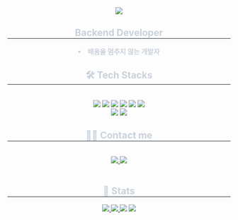 <div align= "center">
    <img src="https://capsule-render.vercel.app/api?type=waving&color=auto&height=180&text=junha's%20github&animation=&fontColor=ffffff&fontSize=60" />
    </div>
    <div align= "center"> 
    <h2 style="border-bottom: 1px solid #21262d; color: #c9d1d9;"> Backend Developer </h2>  
    <div style="font-weight: 700; font-size: 15px; text-align: center; color: #c9d1d9;"> <li> 배움을 멈추지 않는 개발자 </div> 
    </div>
    <div align= "center">
    <h2 style="border-bottom: 1px solid #21262d; color: #c9d1d9;"> 🛠️ Tech Stacks </h2> <br> 
    <div style="margin: 0 auto; text-align: center;" align= "center"> <img src="https://img.shields.io/badge/Python-3776AB?style=for-the-badge&logo=Python&logoColor=white">
        <img src="https://img.shields.io/badge/Java-007396?style=for-the-badge&logo=Java&logoColor=white">
          <img src="https://img.shields.io/badge/HTML5-E34F26?style=for-the-badge&logo=HTML5&logoColor=white">
          <img src="https://img.shields.io/badge/CSS3-1572B6?style=for-the-badge&logo=CSS3&logoColor=white">
          <img src="https://img.shields.io/badge/Javascript-F7DF1E?style=for-the-badge&logo=Javascript&logoColor=white">
          <img src="https://img.shields.io/badge/Figma-F24E1E?style=for-the-badge&logo=Figma&logoColor=white">
          <br/><img src="https://img.shields.io/badge/Notion-000000?style=for-the-badge&logo=Notion&logoColor=white">
          <img src="https://img.shields.io/badge/Discord-5865F2?style=for-the-badge&logo=Discord&logoColor=white">
          </div>
    </div>
    <div align= "center">
    <h2 style="border-bottom: 1px solid #21262d; color: #c9d1d9;"> 🧑‍💻 Contact me </h2> <br> 
    <div align= "center"> <a href=https://www.instagram.com/junha0729> <img src="https://img.shields.io/badge/Instagram-E4405F?style=for-the-badge&logo=Instagram&logoColor=white&link=https://www.instagram.com/junha0729"> </a>
         <a href=https://velog.io/@uhihi/posts> <img src="https://img.shields.io/badge/Velog-20C997?style=for-the-badge&logo=Velog&logoColor=white&link=https://velog.io/@uhihi/posts"> </a>
          </div>  <br> 
    <div align= "center">  </div> 
    </div>
    <div align= "center"> 
    <h2 style="border-bottom: 1px solid #21262d; color: #c9d1d9;"> 🏅 Stats </h2> <div align= "center">
        <a href="https://solved.ac/profile/uhihi"> <img src="http://mazassumnida.wtf/api/v2/generate_badge?boj=uhihi"/> </a>
        <a href="https://solved.ac/profile/uhihi"> <img src="http://mazandi.herokuapp.com/api?handle=uhihi&theme=warm"/> </a>
        <img src="https://github-readme-stats.vercel.app/api?username=uhihi09&bg_color=180,000000,&title_color=000000&text_color=000000"/>
        <img src="https://github-readme-stats.vercel.app/api/top-langs/?username=uhihi09&layout=compact&bg_color=180,000000,&title_color=000000&text_color=000000"/>
    </div> 
    </div>
